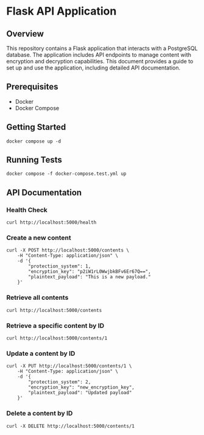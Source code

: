 # Flask API Application

## Overview

This repository contains a Flask application that interacts with a PostgreSQL database. The application includes API endpoints to manage content with encryption and decryption capabilities. This document provides a guide to set up and use the application, including detailed API documentation.

## Prerequisites

- Docker
- Docker Compose

## Getting Started

```
docker compose up -d
```

## Running Tests
```
docker compose -f docker-compose.test.yml up
```

## API Documentation

### Health Check
```
curl http://localhost:5000/health
```

### Create a new content
```
curl -X POST http://localhost:5000/contents \
    -H "Content-Type: application/json" \
    -d '{
        "protection_system": 1,
        "encryption_key": "p2iW1rL0WwjbkBFv6Er67Q==",
        "plaintext_payload": "This is a new payload."
    }'
```

### Retrieve all contents
```
curl http://localhost:5000/contents
```

### Retrieve a specific content by ID
```
curl http://localhost:5000/contents/1
```

### Update a content by ID
```
curl -X PUT http://localhost:5000/contents/1 \
    -H "Content-Type: application/json" \
    -d '{
        "protection_system": 2,
        "encryption_key": "new_encryption_key",
        "plaintext_payload": "Updated payload"
    }'
```

### Delete a content by ID
```
curl -X DELETE http://localhost:5000/contents/1
```

### 